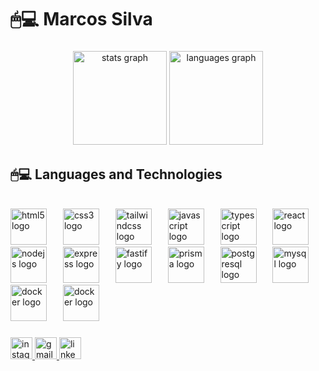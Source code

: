 # 🖱💻 Marcos Silva
###

<div align="center">
  <img src="https://github-readme-stats.vercel.app/api?username=Dev-Marcos-Silva&hide_title=false&hide_rank=false&show_icons=true&include_all_commits=true&count_private=true&disable_animations=false&theme=tokyonight&locale=en&hide_border=false" height="150" alt="stats graph"  />
  <img src="https://github-readme-stats.vercel.app/api/top-langs?username=Dev-Marcos-Silva&locale=en&hide_title=false&layout=compact&card_width=320&langs_count=5&theme=tokyonight&hide_border=false" height="150" alt="languages graph"  />
</div>

## 🖱💻 Languages ​​and Technologies

<br/>

<div align="left">
  <img src="https://cdn.jsdelivr.net/gh/devicons/devicon/icons/html5/html5-original.svg" height="58" alt="html5 logo"  />
  <img width="18" />
  <img src="https://cdn.jsdelivr.net/gh/devicons/devicon/icons/css3/css3-original.svg" height="58" alt="css3 logo"  />
  <img width="18" />
  <img src="https://cdn.jsdelivr.net/gh/devicons/devicon@latest/icons/tailwindcss/tailwindcss-original.svg" height="58" alt="tailwindcss logo"  />
  <img width="18" />
  <img src="https://cdn.jsdelivr.net/gh/devicons/devicon/icons/javascript/javascript-original.svg" height="58" alt="javascript logo"  />
  <img width="18" />
  <img src="https://cdn.jsdelivr.net/gh/devicons/devicon/icons/typescript/typescript-original.svg" height="58" alt="typescript logo"  />
  <img width="18" />
  <img src="https://cdn.jsdelivr.net/gh/devicons/devicon/icons/react/react-original.svg" height="58" alt="react logo"  />
  <img width="18" />
  <img src="https://cdn.jsdelivr.net/gh/devicons/devicon/icons/nodejs/nodejs-original.svg" height="58" alt="nodejs logo"  />
  <img width="18" />
  <img src="https://cdn.jsdelivr.net/gh/devicons/devicon@latest/icons/express/express-original.svg" height="58" alt="express logo"  />
  <img width="18" />
  <img src="https://cdn.jsdelivr.net/gh/devicons/devicon@latest/icons/fastify/fastify-original.svg" height="58" alt="fastify logo"  />
  <img width="18" />
  <img src="https://cdn.jsdelivr.net/gh/devicons/devicon@latest/icons/prisma/prisma-original.svg" height="58" alt="prisma logo"  />
  <img width="18" />
  <img src="https://cdn.jsdelivr.net/gh/devicons/devicon/icons/postgresql/postgresql-original.svg" height="58" alt="postgresql logo"  />
  <img width="18" />
  <img src="https://cdn.jsdelivr.net/gh/devicons/devicon/icons/mysql/mysql-original.svg" height="58" alt="mysql logo"  />
  <img width="18" />
  <img src="https://cdn.jsdelivr.net/gh/devicons/devicon/icons/docker/docker-original.svg" height="58" alt="docker logo"  />
  <img width="18" />
  <img src="https://cdn.jsdelivr.net/gh/devicons/devicon@latest/icons/jest/jest-plain.svg" height="58" alt="docker logo"  />
  <img width="18" />
</div>

###

<div align="left">
  <a href="https://www.instagram.com/_marcoss.v/" target="_blank">
    <img src="https://img.shields.io/static/v1?message=Instagram&logo=instagram&label=&color=E4405F&logoColor=white&labelColor=&style=for-the-badge" height="35" alt="instagram logo"  />
  </a>
  <a href="mailto:dev.marcosvieira@gmail.com" target="_blank">
    <img src="https://img.shields.io/static/v1?message=Gmail&logo=gmail&label=&color=D14836&logoColor=white&labelColor=&style=for-the-badge" height="35" alt="gmail logo"  />
  </a>
  <a href="https://www.linkedin.com/in/marcos-silva-19a83926a/" target="_blank">
    <img src="https://img.shields.io/static/v1?message=LinkedIn&logo=linkedin&label=&color=0077B5&logoColor=white&labelColor=&style=for-the-badge" height="35" alt="linkedin logo"  />
  </a>
</div>

##

